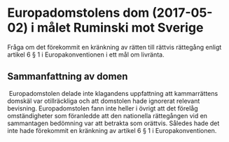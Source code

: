 # Europadomstolens dom (2017-05-02) i målet Ruminski mot Sverige

Fråga om det förekommit en kränkning av rätten till rättvis rättegång enligt artikel 6 § 1 i Europakonventionen i ett mål om livränta.

## Sammanfattning av domen

 Europadomstolen delade inte klagandens uppfattning att kammarrättens domskäl var otillräckliga och att domstolen hade ignorerat relevant bevisning. Europadomstolen fann inte heller i övrigt att det förelåg omständigheter som föranledde att den nationella rättegången vid en sammantagen bedömning var att betrakta som orättvis. Således hade det inte hade förekommit en kränkning av artikel 6 § 1 i Europakonventionen.
